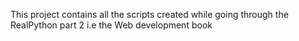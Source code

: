 This project contains all the scripts created while going through the RealPython part 2 i.e the Web development book
